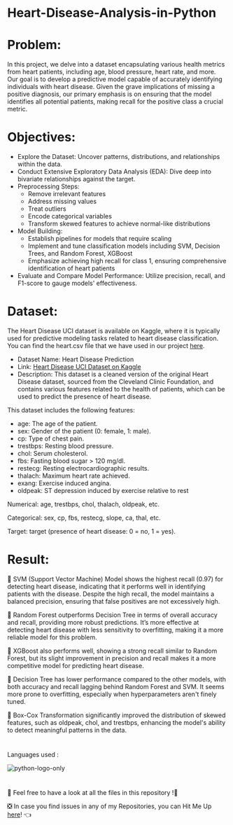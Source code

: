 # Heart-Disease-Analysis-in-Python

# **Problem:**

In this project, we delve into a dataset encapsulating various health metrics from heart patients, including age, blood pressure, heart rate, and more. Our goal is to develop a predictive model capable of accurately identifying individuals with heart disease. Given the grave implications of missing a positive diagnosis, our primary emphasis is on ensuring that the model identifies all potential patients, making recall for the positive class a crucial metric.

# **Objectives:**

- Explore the Dataset: Uncover patterns, distributions, and relationships within the data.
- Conduct Extensive Exploratory Data Analysis (EDA): Dive deep into bivariate relationships against the target.
- Preprocessing Steps:
  - Remove irrelevant features
  - Address missing values
  - Treat outliers
  - Encode categorical variables
  - Transform skewed features to achieve normal-like distributions
- Model Building:
  - Establish pipelines for models that require scaling
  - Implement and tune classification models including SVM, Decision Trees, and Random Forest, XGBoost
  - Emphasize achieving high recall for class 1, ensuring comprehensive identification of heart patients
- Evaluate and Compare Model Performance: Utilize precision, recall, and F1-score to gauge models' effectiveness.

# **Dataset:**

The Heart Disease UCI dataset is available on Kaggle, where it is typically used for predictive modeling tasks related to heart disease classification. You can find the heart.csv file that we have used in our project [here](https://drive.google.com/drive/folders/1CR-IgU5OoE-q7kUxyzszdv_tb-9wZega?usp=sharing).

- Dataset Name: Heart Disease Prediction
- Link: [Heart Disease UCI Dataset on Kaggle](https://www.kaggle.com/datasets/arezaei81/heartcsv)
- Description: This dataset is a cleaned version of the original Heart Disease dataset, sourced from the Cleveland Clinic Foundation, and contains various features related to the health of patients, which can be used to predict the presence of heart disease.

This dataset includes the following features:

- age: The age of the patient.
- sex: Gender of the patient (0: female, 1: male).
- cp: Type of chest pain.
- trestbps: Resting blood pressure.
- chol: Serum cholesterol.
- fbs: Fasting blood sugar > 120 mg/dl.
- restecg: Resting electrocardiographic results.
- thalach: Maximum heart rate achieved.
- exang: Exercise induced angina.
- oldpeak: ST depression induced by exercise relative to rest

Numerical: age, trestbps, chol, thalach, oldpeak, etc.

Categorical: sex, cp, fbs, restecg, slope, ca, thal, etc.

Target: target (presence of heart disease: 0 = no, 1 = yes).

# **Result:**

📍 SVM (Support Vector Machine) Model shows the highest recall (0.97) for detecting heart disease, indicating that it performs well in identifying patients with the disease. Despite the high recall, the model maintains a balanced precision, ensuring that false positives are not excessively high.

📍 Random Forest outperforms Decision Tree in terms of overall accuracy and recall, providing more robust predictions. It’s more effective at detecting heart disease with less sensitivity to overfitting, making it a more reliable model for this problem.

📍 XGBoost also performs well, showing a strong recall similar to Random Forest, but its slight improvement in precision and recall makes it a more competitive model for predicting heart disease.

📍 Decision Tree has lower performance compared to the other models, with both accuracy and recall lagging behind Random Forest and SVM. It seems more prone to overfitting, especially when hyperparameters aren't finely tuned.

📍 Box-Cox Transformation significantly improved the distribution of skewed features, such as oldpeak, chol, and trestbps, enhancing the model's ability to detect meaningful patterns in the data.


# 
Languages used : 

![python-logo-only](https://github.com/user-attachments/assets/a78aa447-fe92-4892-aaed-4dd6ea761795)

# 
📣 Feel free to have a look at all the files in this repository !🤗

❎ In case you find issues in any of my Repositories, you can Hit Me Up [here](https://github.com/issues)! 👈
